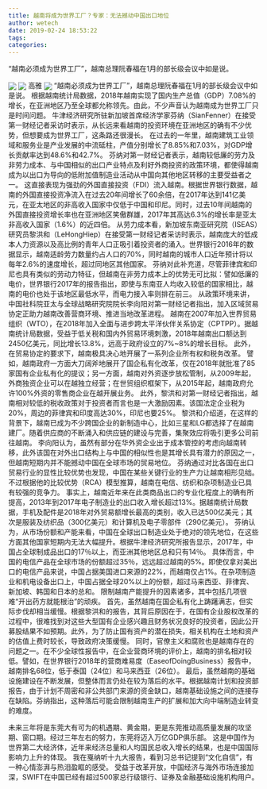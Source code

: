 ```yaml
---
title: 越南将成为世界工厂？专家：无法撼动中国出口地位
author: wetech
date: 2019-02-24 18:53:22
tags: 
categories: 
---
```

“越南必须成为世界工厂”，越南总理阮春福在1月的部长级会议中如是说。
<!-- more -->
<img align="center" border="0" src="https://imgcdn.yicai.com/uppics/images/2019/02/59852892dec37acb99f36efff91d0269.jpg" />
<img align="center" border="0" src="https://imgcdn.yicai.com/uppics/images/2019/02/a35fb27abffe4214dff2c4f4c61ecf17.jpg" />
高雅
<img align="center" border="0" src="https://imgcdn.yicai.com/uppics/images/2019/02/a1ae2633cb120f5c0fb237921600706f.jpg" />
“越南必须成为世界工厂”，越南总理阮春福在1月的部长级会议中如是说。
根据越南统计局数据，2018年越南实现了国内生产总值（GDP）7.08%的增长，在亚洲地区乃至全球都允称领先。由此，不少声音认为越南成为世界工厂只是时间问题。
牛津经济研究所驻新加坡首席经济学家芬纳（SianFenner）在接受第一财经记者采访时表示，从长远来看越南的投资环境在亚洲地区的确有不少优势，但想要成为世界工厂，这条路还很漫长。
在过去的一年里，越南建筑工业领域和服务业是产业发展的中流砥柱，产值分别增长了8.85%和7.03%，对GDP增长贡献率达到48.6%和42.7%。
芬纳对第一财经记者表示，越南较低廉的劳力及非劳力成本、与中国相似的出口产业特点及利好外商投资的政策环境，都使得越南成为以出口为导向的低附加值制造业活动从中国向其他地区转移的主要受益者之一。
这直接表现为强劲的外国直接投资（FDI）流入越南。根据世界银行数据，越南的外国直接投资净流入在过去20年间增长了60余倍，在2017年达到141亿美元，在亚太地区的非高收入国家中仅低于中国和印尼。同时，过去10年间越南的外国直接投资增长率也在亚洲地区笑傲群雄，2017年其高达6.3%的增长率是亚太非高收入国家（1.6%）的近四倍。
从劳力成本看，新加坡东南亚研究院（ISEAS）研究员黎洪和（LeHongHiep）在接受第一财经记者采访时表示，越南庞大的低成本人力资源以及高比例的青年人口正吸引着投资者的涌入。世界银行2016年的数据显示，越南适龄劳力数量约占人口的70%，同时越南的城市人口近年预计将以每年2.6%的速度增长，超过同地区其他国家。
芬纳对此补充道，尽管菲律宾和印尼也具有类似的劳动力特征，但越南在非劳力成本上的优势无可比拟：譬如低廉的电价，世界银行2017年的报告指出，即使与东南亚人均收入较低的国家相比，越南的电价也处于该地区最低水平，而电力接入率则排在前三。
从政策环境来讲，中国社科院亚太与全球战略研究院院长李向阳对第一财经记者指出，加入区域贸易协定正助力越南改善营商环境、推进当地改革进程。
越南在2007年加入世界贸易组织（WTO），在2018年加入全面与进步跨太平洋伙伴关系协定（CPTPP）。据越南统计局数据，受益于低关税和国内外贸易环境刺激，2018年越南出口额达到2450亿美元，同比增长13.8%，远高于政府设立的7%~8%的增长目标。
此外，在贸易协定的要求下，越南极具决心地开展了一系列企业所有权和税务改革。
譬如，越南政府一方面大刀阔斧地展开了国企私有化改革，仅在2018年就批准了85家国有企业私有化的提议；另一方面，越南对外资逐步放松管制，从2009年起，外商独资企业可以在越独立经营；在世贸组织框架下，从2015年起，越南政府允许100%外资的零售商企业在越开展业务。
此外，黎洪和对第一财经记者指出，越南相对较低的税收政策对于投资者而言也是一大激励因素。该国法定企业税为20%，周边的菲律宾和印度高达30%，印尼也要25%。
黎洪和介绍道，在这样的背景下，越南已成为不少跨国企业的新制造中心，比如三星和LG都选择了在越南建厂。随着供应商的不断涌入和供应链的建设与完善，集聚效应将吸引更多公司前往越南。
李向阳认为，虽然有部分在华外资企业出于成本管控的考虑向越南转移，此外该国在对外出口结构上与中国的相似性也是其增长具有潜力的原因之一，但越南短期内并不能撼动中国在全球市场的贸易地位。
芬纳通过对比各国在出口贸易行业的显性比较优势也发现，中国在某些关键行业的生产力让越南相形见绌。不过根据他的比较优势（RCA）模型推算，越南在电信、纺织和杂项制造业已具有较强的竞争力。
事实上，越南近年来在此类商品出口的专业化程度上的确有所提高，2013年到2017年电子制造业的出口收入增长超过13%。据越南统计局数据，手机及配件是2018年对外贸易额增长最高的类别，收入已达500亿美元；其次是服装及纺织品（300亿美元）和计算机及电子零部件（290亿美元）。
芬纳认为，从市场份额和产能来看，中国在全球出口制造业处于绝对的领先地位，在这些方面其他国家短期内无法大幅提升。根据牛津经济研究所报告显示，2017年，中国占全球制成品出口的17％以上，而亚洲其他地区总和只有14％。
具体而言，中国的电信产品在全球市场的份额超过35％，远远超过越南的5%。即使仅拿对美出口的电信产品来说，中国占据美国进口来源的22%，而越南仅占1%。在杂项制造业和机电设备出口上，中国占据全球20%以上的份额，超过马来西亚、菲律宾、新加坡、韩国和日本的总和。
限制越南产能提升的因素诸多，其中包括几项很难“开出药方就能根治”的顽疾。
首先，虽然越南在国企私有化上踌躇满志，但实际步伐却相当缓慢。根据黎洪和的报告，其背后原因在于，在国有企业股权改革的过程中，很难找到对这些大型国有企业感兴趣且财务状况良好的投资者，因此公开募股结果不如预期。此外，为了防止国有资产的潜在损失，相关机构在土地和资产的估值上费时较长，导致政府决策缓慢。
同时，官僚主义和腐败也是越南存在的问题之一。在不少全球性报告中，在企业营商环境的评价上，越南的排名相对较低。譬如，在世界银行2018年的营商难易度（EaseofDoingBusiness）报告中，越南排名68位，低于泰国（24位）和马来西亚（26位）。
最后，虽然越南的基础设施建设在不断发展，但整体而言仍处在较为落后的水平。根据越南计划和投资部报告，由于计划不周密和非公共部门来源的资金缺口，越南基础设施之间的连接存在缺陷。芬纳指出，这种落后可能会限制越南生产的扩展和加大向中端制造业转变的难度。
 
 
未来三年将是东莞大有可为的机遇期、黄金期，更是东莞推动高质量发展的攻坚期、窗口期。经过三年左右的努力，东莞将迈入万亿GDP俱乐部。
这是中国作为世界第二大经济体，近年来经济总量和人均国民总收入增长的结果，也是中国国际影响力上升的体现。
我在戛纳听十九大报告，看到习总书记提到“文化自信”，有一种心情澎湃与热泪盈眶的感受。
受益于改革开放，中国经济与海外市场连接加深，SWIFT在中国已经有超过500家总行级银行、证券及金融基础设施机构用户。
